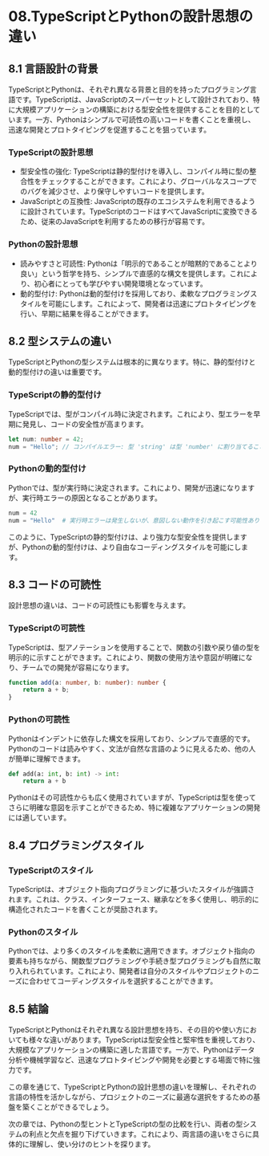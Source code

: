 # 08.TypeScriptとPythonの設計思想の違い

## 8.1 言語設計の背景

TypeScriptとPythonは、それぞれ異なる背景と目的を持ったプログラミング言語です。TypeScriptは、JavaScriptのスーパーセットとして設計されており、特に大規模アプリケーションの構築における型安全性を提供することを目的としています。一方、Pythonはシンプルで可読性の高いコードを書くことを重視し、迅速な開発とプロトタイピングを促進することを狙っています。

### TypeScriptの設計思想

- 型安全性の強化: TypeScriptは静的型付けを導入し、コンパイル時に型の整合性をチェックすることができます。これにより、グローバルなスコープでのバグを減少させ、より保守しやすいコードを提供します。
- JavaScriptとの互換性: JavaScriptの既存のエコシステムを利用できるように設計されています。TypeScriptのコードはすべてJavaScriptに変換できるため、従来のJavaScriptを利用するための移行が容易です。

### Pythonの設計思想

- 読みやすさと可読性: Pythonは「明示的であることが暗黙的であることより良い」という哲学を持ち、シンプルで直感的な構文を提供します。これにより、初心者にとっても学びやすい開発環境となっています。
- 動的型付け: Pythonは動的型付けを採用しており、柔軟なプログラミングスタイルを可能にします。これによって、開発者は迅速にプロトタイピングを行い、早期に結果を得ることができます。

## 8.2 型システムの違い

TypeScriptとPythonの型システムは根本的に異なります。特に、静的型付けと動的型付けの違いは重要です。

### TypeScriptの静的型付け

TypeScriptでは、型がコンパイル時に決定されます。これにより、型エラーを早期に発見し、コードの安全性が高まります。

```typescript
let num: number = 42;
num = "Hello"; // コンパイルエラー: 型 'string' は型 'number' に割り当てることができません
```

### Pythonの動的型付け

Pythonでは、型が実行時に決定されます。これにより、開発が迅速になりますが、実行時エラーの原因となることがあります。

```python
num = 42
num = "Hello"  # 実行時エラーは発生しないが、意図しない動作を引き起こす可能性あり
```

このように、TypeScriptの静的型付けは、より強力な型安全性を提供しますが、Pythonの動的型付けは、より自由なコーディングスタイルを可能にします。

## 8.3 コードの可読性

設計思想の違いは、コードの可読性にも影響を与えます。

### TypeScriptの可読性

TypeScriptは、型アノテーションを使用することで、関数の引数や戻り値の型を明示的に示すことができます。これにより、関数の使用方法や意図が明確になり、チームでの開発が容易になります。

```typescript
function add(a: number, b: number): number {
    return a + b;
}
```

### Pythonの可読性

Pythonはインデントに依存した構文を採用しており、シンプルで直感的です。Pythonのコードは読みやすく、文法が自然な言語のように見えるため、他の人が簡単に理解できます。

```python
def add(a: int, b: int) -> int:
    return a + b
```

Pythonはその可読性からも広く使用されていますが、TypeScriptは型を使ってさらに明確な意図を示すことができるため、特に複雑なアプリケーションの開発には適しています。

## 8.4 プログラミングスタイル

### TypeScriptのスタイル

TypeScriptは、オブジェクト指向プログラミングに基づいたスタイルが強調されます。これは、クラス、インターフェース、継承などを多く使用し、明示的に構造化されたコードを書くことが奨励されます。

### Pythonのスタイル

Pythonでは、より多くのスタイルを柔軟に適用できます。オブジェクト指向の要素も持ちながら、関数型プログラミングや手続き型プログラミングも自然に取り入れられています。これにより、開発者は自分のスタイルやプロジェクトのニーズに合わせてコーディングスタイルを選択することができます。

## 8.5 結論

TypeScriptとPythonはそれぞれ異なる設計思想を持ち、その目的や使い方においても様々な違いがあります。TypeScriptは型安全性と堅牢性を重視しており、大規模なアプリケーションの構築に適した言語です。一方で、Pythonはデータ分析や機械学習など、迅速なプロトタイピングや開発を必要とする場面で特に強力です。

この章を通じて、TypeScriptとPythonの設計思想の違いを理解し、それぞれの言語の特性を活かしながら、プロジェクトのニーズに最適な選択をするための基盤を築くことができるでしょう。

次の章では、Pythonの型ヒントとTypeScriptの型の比較を行い、両者の型システムの利点と欠点を掘り下げていきます。これにより、両言語の違いをさらに具体的に理解し、使い分けのヒントを探ります。


